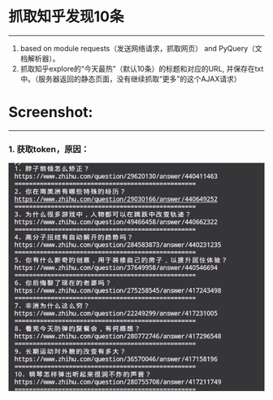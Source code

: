 # 抓取知乎发现10条
---
1.    based on module requests（发送网络请求，抓取网页） and PyQuery（文档解析器）。
2.    抓取知乎explore的“今天最热”（默认10条）的标题和对应的URL, 并保存在txt中。（服务器返回的静态页面，没有继续抓取“更多”的这个AJAX请求）



# Screenshot:
---
### 1. 获取token，原因：
![shot1](./screenshot/1.png)
